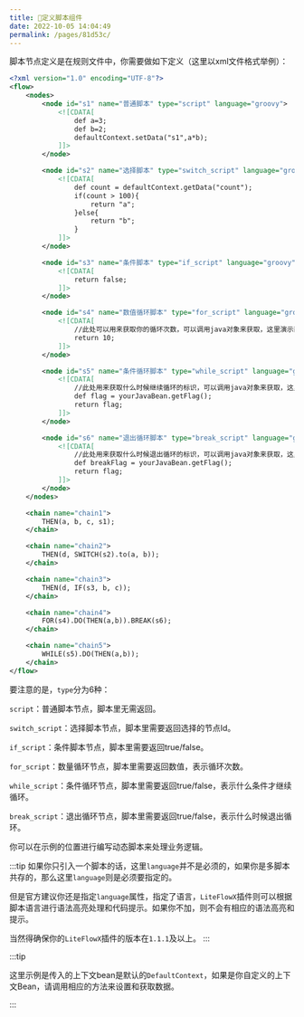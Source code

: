 ```yaml
---
title: 🍕定义脚本组件
date: 2022-10-05 14:04:49
permalink: /pages/81d53c/
---
```


脚本节点定义是在规则文件中，你需要做如下定义（这里以xml文件格式举例）：

```xml
<?xml version="1.0" encoding="UTF-8"?>
<flow>
    <nodes>
        <node id="s1" name="普通脚本" type="script" language="groovy">
            <![CDATA[
                def a=3;
                def b=2;
                defaultContext.setData("s1",a*b);
            ]]>
        </node>

        <node id="s2" name="选择脚本" type="switch_script" language="groovy">
            <![CDATA[
                def count = defaultContext.getData("count");
                if(count > 100){
                    return "a";
                }else{
                    return "b";
                }
            ]]>
        </node>

        <node id="s3" name="条件脚本" type="if_script" language="groovy">
            <![CDATA[
                return false;
            ]]>
        </node>

        <node id="s4" name="数值循环脚本" type="for_script" language="groovy">
            <![CDATA[
                //此处可以用来获取你的循环次数，可以调用java对象来获取，这里演示直接返回循环次数
                return 10;
            ]]>
        </node>

        <node id="s5" name="条件循环脚本" type="while_script" language="groovy">
            <![CDATA[
                //此处用来获取什么时候继续循环的标识，可以调用java对象来获取，这里只是演示
                def flag = yourJavaBean.getFlag();
                return flag;
            ]]>
        </node>

        <node id="s6" name="退出循环脚本" type="break_script" language="groovy">
            <![CDATA[
                //此处用来获取什么时候退出循环的标识，可以调用java对象来获取，这里只是演示
                def breakFlag = yourJavaBean.getFlag();
                return flag;
            ]]>
        </node>
    </nodes>

    <chain name="chain1">
        THEN(a, b, c, s1);
    </chain>

    <chain name="chain2">
        THEN(d, SWITCH(s2).to(a, b));
    </chain>

    <chain name="chain3">
        THEN(d, IF(s3, b, c));
    </chain>

    <chain name="chain4">
        FOR(s4).DO(THEN(a,b)).BREAK(s6);
    </chain>

    <chain name="chain5">
        WHILE(s5).DO(THEN(a,b));
    </chain>
</flow>
```

要注意的是，`type`分为6种：

`script`：普通脚本节点，脚本里无需返回。

`switch_script`：选择脚本节点，脚本里需要返回选择的节点Id。

`if_script`：条件脚本节点，脚本里需要返回true/false。

`for_script`：数量循环节点，脚本里需要返回数值，表示循环次数。

`while_script`：条件循环节点，脚本里需要返回true/false，表示什么条件才继续循环。

`break_script`：退出循环节点，脚本里需要返回true/false，表示什么时候退出循环。

你可以在示例的位置进行编写动态脚本来处理业务逻辑。

:::tip
如果你只引入一个脚本的话，这里`language`并不是必须的，如果你是多脚本共存的，那么这里`language`则是必须要指定的。

但是官方建议你还是指定`language`属性，指定了语言，`LiteFlowX`插件则可以根据脚本语言进行语法高亮处理和代码提示。如果你不加，则不会有相应的语法高亮和提示。

当然得确保你的`LiteFlowX`插件的版本在`1.1.1`及以上。
:::

:::tip

这里示例是传入的上下文bean是默认的`DefaultContext`，如果是你自定义的上下文Bean，请调用相应的方法来设置和获取数据。

:::
